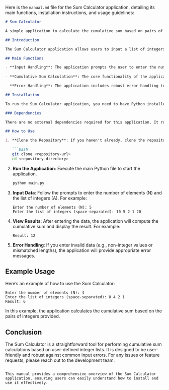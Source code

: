 Here is the `manual.md` file for the Sum Calculator application, detailing its main functions, installation instructions, and usage guidelines:

```markdown
# Sum Calculator

A simple application to calculate the cumulative sum based on pairs of integers in a given list.

## Introduction

The Sum Calculator application allows users to input a list of integers and computes a cumulative sum based on specific pairwise calculations. The application ensures that the input list length matches the specified number of elements and handles potential input errors gracefully.

## Main Functions

- **Input Handling**: The application prompts the user to enter the number of elements (N) and the list of integers (A). It validates the input to ensure that all elements are integers and that the length of A is equal to N.
  
- **Cumulative Sum Calculation**: The core functionality of the application is encapsulated in the `calculate_sum` function, which iterates through all pairs of integers in the list, computes the maximum and minimum values, and calculates the floor division result. The cumulative sum of these results is returned.

- **Error Handling**: The application includes robust error handling to manage invalid inputs and division by zero scenarios, providing informative messages to the user.

## Installation

To run the Sum Calculator application, you need to have Python installed on your machine. You can download Python from [python.org](https://www.python.org/downloads/).

### Dependencies

There are no external dependencies required for this application. It runs on standard Python libraries.

## How to Use

1. **Clone the Repository**: If you haven't already, clone the repository containing the Sum Calculator application.

   ```bash
   git clone <repository-url>
   cd <repository-directory>
   ```

2. **Run the Application**: Execute the main Python file to start the application.

   ```bash
   python main.py
   ```

3. **Input Data**: Follow the prompts to enter the number of elements (N) and the list of integers (A). For example:

   ```
   Enter the number of elements (N): 5
   Enter the list of integers (space-separated): 10 5 2 1 20
   ```

4. **View Results**: After entering the data, the application will compute the cumulative sum and display the result. For example:

   ```
   Result: 12
   ```

5. **Error Handling**: If you enter invalid data (e.g., non-integer values or mismatched lengths), the application will provide appropriate error messages.

## Example Usage

Here’s an example of how to use the Sum Calculator:

```plaintext
Enter the number of elements (N): 4
Enter the list of integers (space-separated): 8 4 2 1
Result: 6
```

In this example, the application calculates the cumulative sum based on the pairs of integers provided.

## Conclusion

The Sum Calculator is a straightforward tool for performing cumulative sum calculations based on user-defined integer lists. It is designed to be user-friendly and robust against common input errors. For any issues or feature requests, please reach out to the development team.

```

This manual provides a comprehensive overview of the Sum Calculator application, ensuring users can easily understand how to install and use it effectively.
